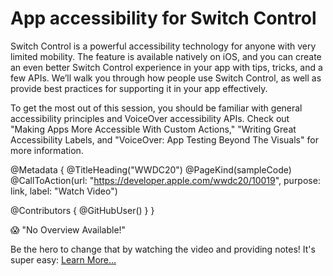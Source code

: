 # App accessibility for Switch Control

Switch Control is a powerful accessibility technology for anyone with very limited mobility. The feature is available natively on iOS, and you can create an even better Switch Control experience in your app with tips, tricks, and a few APIs. We’ll walk you through how people use Switch Control, as well as provide best practices for supporting it in your app effectively. 

To get the most out of this session, you should be familiar with general accessibility principles and VoiceOver accessibility APIs. Check out "Making Apps More Accessible With Custom Actions," "Writing Great Accessibility Labels, and "VoiceOver: App Testing Beyond The Visuals" for more information.

@Metadata {
   @TitleHeading("WWDC20")
   @PageKind(sampleCode)
   @CallToAction(url: "https://developer.apple.com/wwdc20/10019", purpose: link, label: "Watch Video")

   @Contributors {
      @GitHubUser(<replace this with your GitHub handle>)
   }
}

😱 "No Overview Available!"

Be the hero to change that by watching the video and providing notes! It's super easy:
 [Learn More…](https://wwdcnotes.github.io/WWDCNotes/documentation/wwdcnotes/contributing)
